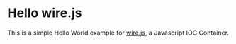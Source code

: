 # Hello wire.js

This is a simple Hello World example for [wire.js](https://github.com/briancavalier/wire), a Javascript IOC Container.